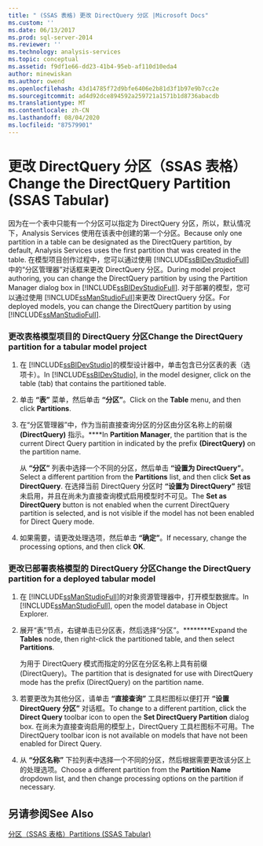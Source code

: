 ```yaml
---
title: " (SSAS 表格) 更改 DirectQuery 分区 |Microsoft Docs"
ms.custom: ''
ms.date: 06/13/2017
ms.prod: sql-server-2014
ms.reviewer: ''
ms.technology: analysis-services
ms.topic: conceptual
ms.assetid: f9df1e66-dd23-41b4-95eb-af110d10eda4
author: minewiskan
ms.author: owend
ms.openlocfilehash: 43d14785f72d9bfe6406e2b81d3f1b97e9b7cc2e
ms.sourcegitcommit: ad4d92dce894592a259721a1571b1d8736abacdb
ms.translationtype: MT
ms.contentlocale: zh-CN
ms.lasthandoff: 08/04/2020
ms.locfileid: "87579901"
---
```

# <a name="change-the-directquery-partition-ssas-tabular"></a><span data-ttu-id="af4e2-102">更改 DirectQuery 分区（SSAS 表格）</span><span class="sxs-lookup"><span data-stu-id="af4e2-102">Change the DirectQuery Partition (SSAS Tabular)</span></span>
  <span data-ttu-id="af4e2-103">因为在一个表中只能有一个分区可以指定为 DirectQuery 分区，所以，默认情况下，Analysis Services 使用在该表中创建的第一个分区。</span><span class="sxs-lookup"><span data-stu-id="af4e2-103">Because only one partition in a table can be designated as the DirectQuery partition, by default, Analysis Services uses the first partition that was created in the table.</span></span> <span data-ttu-id="af4e2-104">在模型项目创作过程中，您可以通过使用 [!INCLUDE[ssBIDevStudioFull](../includes/ssbidevstudiofull-md.md)]中的“分区管理器”对话框来更改 DirectQuery 分区。</span><span class="sxs-lookup"><span data-stu-id="af4e2-104">During model project authoring, you can change the DirectQuery partition by using the Partition Manager dialog box in [!INCLUDE[ssBIDevStudioFull](../includes/ssbidevstudiofull-md.md)].</span></span> <span data-ttu-id="af4e2-105">对于部署的模型，您可以通过使用 [!INCLUDE[ssManStudioFull](../includes/ssmanstudiofull-md.md)]来更改 DirectQuery 分区。</span><span class="sxs-lookup"><span data-stu-id="af4e2-105">For deployed models, you can change the DirectQuery partition by using [!INCLUDE[ssManStudioFull](../includes/ssmanstudiofull-md.md)].</span></span>  
  
### <a name="change-the-directquery-partition-for-a-tabular-model-project"></a><span data-ttu-id="af4e2-106">更改表格模型项目的 DirectQuery 分区</span><span class="sxs-lookup"><span data-stu-id="af4e2-106">Change the DirectQuery partition for a tabular model project</span></span>  
  
1.  <span data-ttu-id="af4e2-107">在 [!INCLUDE[ssBIDevStudio](../includes/ssbidevstudio-md.md)]的模型设计器中，单击包含已分区表的表（选项卡）。</span><span class="sxs-lookup"><span data-stu-id="af4e2-107">In [!INCLUDE[ssBIDevStudio](../includes/ssbidevstudio-md.md)], in the model designer, click on the table (tab) that contains the partitioned table.</span></span>  
  
2.  <span data-ttu-id="af4e2-108">单击 **“表”** 菜单，然后单击 **“分区”**。</span><span class="sxs-lookup"><span data-stu-id="af4e2-108">Click on the **Table** menu, and then click **Partitions**.</span></span>  
  
3.  <span data-ttu-id="af4e2-109">在“分区管理器”中，作为当前直接查询分区的分区由分区名称上的前缀 **(DirectQuery)** 指示。\*\*\*\*</span><span class="sxs-lookup"><span data-stu-id="af4e2-109">In **Partition Manager**, the partition that is the current Direct Query partition in indicated by the prefix **(DirectQuery)** on the partition name.</span></span>  
  
     <span data-ttu-id="af4e2-110">从 **“分区”** 列表中选择一个不同的分区，然后单击 **“设置为 DirectQuery”**。</span><span class="sxs-lookup"><span data-stu-id="af4e2-110">Select a different partition from the **Partitions** list, and then click **Set as DirectQuery**.</span></span> <span data-ttu-id="af4e2-111">在选择当前 DirectQuery 分区时 **“设置为 DirectQuery”** 按钮未启用，并且在尚未为直接查询模式启用模型时不可见。</span><span class="sxs-lookup"><span data-stu-id="af4e2-111">The **Set as DirectQuery** button is not enabled when the current DirectQuery partition is selected, and is not visible if the model has not been enabled for Direct Query mode.</span></span>  
  
4.  <span data-ttu-id="af4e2-112">如果需要，请更改处理选项，然后单击 **“确定”**。</span><span class="sxs-lookup"><span data-stu-id="af4e2-112">If necessary, change the processing options, and then click **OK**.</span></span>  
  
### <a name="change-the-directquery-partition-for-a-deployed-tabular-model"></a><span data-ttu-id="af4e2-113">更改已部署表格模型的 DirectQuery 分区</span><span class="sxs-lookup"><span data-stu-id="af4e2-113">Change the DirectQuery partition for a deployed tabular model</span></span>  
  
1.  <span data-ttu-id="af4e2-114">在 [!INCLUDE[ssManStudioFull](../includes/ssmanstudiofull-md.md)]的对象资源管理器中，打开模型数据库。</span><span class="sxs-lookup"><span data-stu-id="af4e2-114">In [!INCLUDE[ssManStudioFull](../includes/ssmanstudiofull-md.md)], open the model database in Object Explorer.</span></span>  
  
2.  <span data-ttu-id="af4e2-115">展开“表”节点，右键单击已分区表，然后选择“分区”。\*\*\*\*\*\*\*\*</span><span class="sxs-lookup"><span data-stu-id="af4e2-115">Expand the **Tables** node, then right-click the partitioned table, and then select **Partitions**.</span></span>  
  
     <span data-ttu-id="af4e2-116">为用于 DirectQuery 模式而指定的分区在分区名称上具有前缀 (DirectQuery)。</span><span class="sxs-lookup"><span data-stu-id="af4e2-116">The partition that is designated for use with DirectQuery mode has the prefix (DirectQuery) on the partition name.</span></span>  
  
3.  <span data-ttu-id="af4e2-117">若要更改为其他分区，请单击 **“直接查询”** 工具栏图标以便打开 **“设置 DirectQuery 分区”** 对话框。</span><span class="sxs-lookup"><span data-stu-id="af4e2-117">To change to a different partition, click the **Direct Query** toolbar icon to open the **Set DirectQuery Partition** dialog box.</span></span> <span data-ttu-id="af4e2-118">在尚未为直接查询启用的模型上，DirectQuery 工具栏图标不可用。</span><span class="sxs-lookup"><span data-stu-id="af4e2-118">The DirectQuery toolbar icon is not available on models that have not been enabled for Direct Query.</span></span>  
  
4.  <span data-ttu-id="af4e2-119">从 **“分区名称”** 下拉列表中选择一个不同的分区，然后根据需要更改该分区上的处理选项。</span><span class="sxs-lookup"><span data-stu-id="af4e2-119">Choose a different partition from the **Partition Name** dropdown list, and then change processing options on the partition if necessary.</span></span>  
  
## <a name="see-also"></a><span data-ttu-id="af4e2-120">另请参阅</span><span class="sxs-lookup"><span data-stu-id="af4e2-120">See Also</span></span>  
 [<span data-ttu-id="af4e2-121">分区（SSAS 表格）</span><span class="sxs-lookup"><span data-stu-id="af4e2-121">Partitions &#40;SSAS Tabular&#41;</span></span>](tabular-models/partitions-ssas-tabular.md)  
  
  
